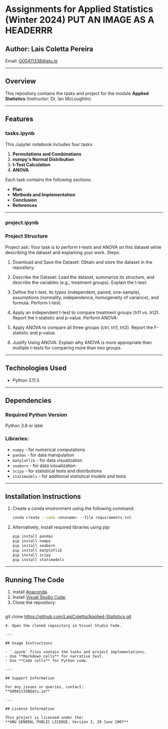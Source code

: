 # Assignments for Applied Statistics (Winter 2024) PUT AN IMAGE AS A HEADERRR

## Author: Lais Coletta Pereira  
Email: G00411338@atu.ie  

---

## Overview

This repository contains the tasks and project for the module **Applied Statistics** (Instructor: Dr. Ian McLoughlin).

---

## Features

### **tasks.ipynb**
This Jupyter notebook includes four tasks:  
1. **Permutations and Combinations**  
2. **numpy's Normal Distribution**  
3. **t-Test Calculation**  
4. **ANOVA**

Each task contains the following sections:  
- **Plan**  
- **Methods and Implementation**  
- **Conclusion**  
- **References**  

---

### **project.ipynb**
### Project Structure
Project ask: Your task is to perform t-tests and ANOVA on this dataset while describing the dataset and explaining your work. 
Steps: 
1. Download and Save the Dataset:
Obtain and store the dataset in the repository.

2. Describe the Dataset:
Load the dataset, summarize its structure, and describe the variables (e.g., treatment groups).
Explain the t-test:

3. Define the t-test, its types (independent, paired, one-sample), assumptions (normality, independence, homogeneity of variance), and formula.
Perform t-test:

4. Apply an independent t-test to compare treatment groups (trt1 vs. trt2).
Report the t-statistic and p-value.
Perform ANOVA:

5. Apply ANOVA to compare all three groups (ctrl, trt1, trt2).
Report the F-statistic and p-value.

6. Justify Using ANOVA:
Explain why ANOVA is more appropriate than multiple t-tests for comparing more than two groups.

---

## Technologies Used
- Python 3.11.5  

---

## Dependencies

### Required Python Version
Python 3.8 or later  

### Libraries:
- `numpy` - for numerical computations  
- `pandas` - for data manipulation  
- `matplotlib` - for data visualization  
- `seaborn` - for data visualization  
- `scipy` - for statistical tests and distributions  
- `statsmodels` - for additional statistical models and tests  

---

## Installation Instructions

1. Create a conda environment using the following command:  
   ```bash
   conda create --name <envname> --file requirements.txt
   ```
2. Alternatively, install required libraries using pip:  
   ```bash
   pip install pandas
   pip install numpy
   pip install seaborn
   pip install matplotlib
   pip install scipy
   pip install statsmodels
   ```

---

## Running The Code

1. Install [Anaconda](https://www.anaconda.com/download).  
2. Install [Visual Studio Code](https://code.visualstudio.com/).  
3. Clone the repository:  
   ```bash
git clone https://github.com/LaisColetta/Applied-Statistics.git
   ```  
4. Open the cloned repository in Visual Studio Code.

---

## Usage Instructions

- `.ipynb` files contain the tasks and project implementations.
- Use **Markdown cells** for narrative text.
- Use **Code cells** for Python code.

---

## Support Information

For any issues or queries, contact:  
**G00411338@atu.ie**

---

## License Information

This project is licensed under the:  
**GNU GENERAL PUBLIC LICENSE, Version 3, 29 June 2007**
